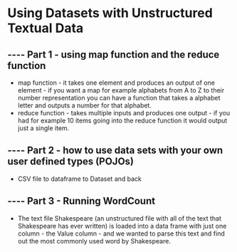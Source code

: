 #  Using Datasets with Unstructured Textual Data

## ---- Part 1 - using map function and the reduce function
* map function - it takes one element and produces an output of one element - if you want a map for example alphabets from A to Z to their number representation you can have a function that takes a alphabet letter and outputs a number for that alphabet.
* reduce function - takes multiple inputs and produces one output - if you had for example 10 items going into the reduce function it would output just a single item.

## ---- Part 2 - how to use data sets with your own user defined types (POJOs)
* CSV file to dataframe to Dataset<House> and back

## ---- Part 3 - Running WordCount 
* The text file Shakespeare (an unstructured file with all of the text that Shakespeare has ever written) is loaded into a data frame with just one column - the Value column - and we wanted to parse this text and find out the most commonly used word by Shakespeare.
